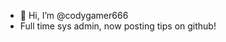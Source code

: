 - 👋 Hi, I’m @codygamer666
- Full time sys admin, now posting tips on github!

<!---
codygamer666/codygamer666 is a ✨ special ✨ repository because its `README.md` (this file) appears on your GitHub profile.
You can click the Preview link to take a look at your changes.
--->

